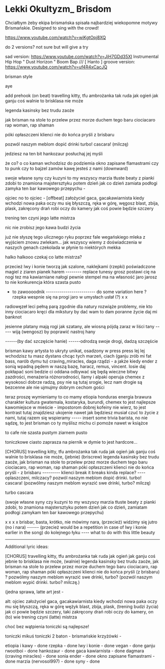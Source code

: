# Lekki Okultyzm_ Brisdom

Chciałbym żeby ekipa brismańska spisała najbardziej wiekopomne motywy Brismańskie.
Designed to sing with the crowd!

https://www.youtube.com/watch?v=wiKgtOpj8XQ

do 2 versions? not sure but will give a try

sad version: https://www.youtube.com/watch?v=JjH7GDd35XI Instrumental Hip Hop " Dust Horizon " Boom Bap /// [ Hanto ]
groove version: https://www.youtube.com/watch?v=uf4R4xCacJQ



brisman style

aye 

add prehook
(on beat)
travelling kitty, 
tfu ambrożanka 
tak ruda jak ogień
jak ganju coś walnie 
to brisklasa nie może

legenda kasinsky 
bez trudu zaoże

jak brisman na stole 
to przelew przez morze
duchem tego baru ciociacaro 
rap woman, rap shaman

póki opłaszczeni 
klienci nie do końca pryśli 
z brisbaru

pozwól naszym meblom dopić drinki 
turbo! cascara! (milczę)

jedziesz na ten bit hankozaur 
posłuchaj jej myśli

że co? o co kaman 
wchodzisz do podziemia 
okno zapisane flamastrami
czy to punk czy to bajzel
zamów kawę jesteś z nami (downward)

swoje własne syny czy kuzyni
to my wszyscy
marzia tłuste beaty z pianki zdobi
to znamiona majstersztyku
potem dzień jak co dzień
zamiata podłogi
zamyka ten bar 
kawowego przepychu - 

ojciec no to ojciec - [offbeat]
założyciel gaca, gacakawiarnista 
kiedy wchodzi nowa paka 
oczy mu się błyszczą, 
ręka w górę, węgosz blast, 
zbija, plask, 
zakręcony drań 
robi oczy do kamery
jak coś powie 
będzie szczery

trening ten 
czyni jego latte mistrza

nic nie zrobisz
jego kawa
budzi życia

już nie słyszę tego
ulicznego ryku 
poprzez fale wegańskiego mleka
z wyjściem znowu zwlekam...
jak wszyscy wiemy 
z doświadczenia
w naszych genach
czekolada w płynie
to niektórych mekka 

halko halkooo
czekaj co
latte mistrza? 

przecież lwy i konie
tworzą jak szalone, 
naklejkami (rzepki) poświadczone
magiel z ziaren
pianek harem -------- replace tunesy
grosz postawi cię na nogi 
tez ma kawiarniane nałogi
pewnie stempel ma na własność
jaro jarosz to nie konkurencja która szasta pusto
- to zawoooodnik
------------------------- do some variation here ? rzepka wespnie się na progi
jaro w umysłach usłał (?)
x
x

radiowęzeł leci pełną parą
zgodnie dla natury rozwiąże problemy, nie kto inny ciociacaro
kręci dla mikstury by dać wam to 
dam poranne życie daj mi banknot

jesienne platany mają rogi jak szatany, 
ale wiosną pójdą zaraz w liści tany ----- wiją (wengosz)
by poprawić nastroj hany 

------(by dać szczęście hanie)
------odrodzą swoje drogi, dadzą szczęście

brisman kawy artysta to ukryty unikat, 
osadzony w press press lej lej 
wchodzisz tu masz dystans
chcąc tych marzeń, ciach
(ganju zrób mi fat bass, narób dymu tu)
craving_miracles, daga rządzi - a jakże
kiedy ender z sonią wpadną pędem w naszą bazę, 
haracz, remus, vincent. losie
daj pokłapać soni bedzie ci oddana
odbywać się będą wieczne bitwy zazdrości, 
menażeria różnorodności, 
llamy i alpaki 
operuja chemex z wysokosci
dobrze radzą,
psy nie są tutaj srogie, 
lecz nam drogie
są bezcenne
ale nie ujmujmy 
dobrym cechom gości

teraz proszę 
wymieniamy to co mamy
etiopia
honduras
energia
brawura
charakter
kultura
gwatemala, kostaryka, 
burundi, chemex
to jest najlepsze kawomiejsce w mieście - 
impostorom dobrej kofeiny 
nie wierz, to jest kontrast
tutaj znajdziesz ukojenie 
nawet jak będziesz musiał czuć to
życie z nami, tutaj razem się wspieramy ----- insert some trivia
barista, no nie sądzę, to jest brisman co ty myślisz 
michu ci pomoże nawet w książce 

to cafe nie szasta pustym ziarnem pusto

toniczkowe ciasto zaprasza na 
piernik w dymie to jest hardcore...

[CHORUS]
travelling kitty, tfu ambrożanka tak ruda jak ogień
jak ganju coś walnie to brisklasa nie może, (jebnie) (briscrew)
legenda kasinsky bez trudu zaoże, 
jak brisman na stole to przelew przez morze
duchem tego baru ciociacaro, rap woman, rap shaman
póki opłaszczeni klienci nie do końca pryśli - z brisbaru --------- klienci break it breaks kinda replace? ---- oplaszczeni, milczacy?
pozwól naszym meblom dopić drinki. turbo! cascara! (pozwólmy naszym meblom wyrazić swe drinki, turbo? milczę)

turbo cascara

(swoje własne syny czy kuzyni to my wszyscy
marzia tłuste beaty z pianki zdobi, to znamiona majstersztyku
potem dzień jak co dzień, zamiatam podłogi
zamykam ten bar kawowego przepychu)

x x x x
brisbar, basta, krótko, 
nie mówimy nara, (przecież) widzimy się jutro (no i nara) ------ (przecież would be a repetition in case of lwy i konie earlier in the song)
do kolejnego łyku ---- what to do with this little beauty
 


---------------------------

Additional lyric ideas:

[CHORUS]
travelling kitty, tfu ambrożanka tak ruda jak ogień 
jak ganju coś jebnie to brisklasa nie może, (walnie)
legenda kasinsky bez trudu zaoże, 
jak brisman na stole to przelew przez morze
duchem tego baru ciociacaro, rap woman, rap shaman
póki opłaszczeni klienci nie do końca pryśli (z brisbaru) ? 
pozwólmy naszym meblom wyrazić swe drinki, turbo? (pozwól naszym meblom wypić drinki. turbo? milczę.)

(jedna sprawa, latte art jest -


alt:
ojciec założyciel gaca, gacakawiarnista kiedy wchodzi
nowa paka oczy mu się błyszczą, 
ręka w górę wężyk blast, zbija, plask, (trening budzi życia)
jak ci powie będzie szczery, taki zakręcony drań
robi oczy do kamery, on (to) wie  trening czyni (latte) mistrza

choć bez wątpienia toniczki są najlepsze!

toniczki mikuś 
toniczki 2
baton - 
brismańskie krzyżówki -

etiopia i kawy - done
rzepka - done
lwy i konie - done
vegan - done
ganju rwootboi - done
hankozaur - done
gaca kawiarnista - done
dagmara (craving miracles) - done
sonia ender - done
okno zapisane flamastrami - done
marzia (nervosol997) - done
syny - done


